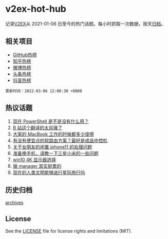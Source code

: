# v2ex-hot-hub

 记录[V2EX](https://www.v2ex.com/)从 2021-01-06 日至今的热门话题。每小时抓取一次数据，按天[归档](archives)。
 
 ## 相关项目

- [GitHub热榜](https://github.com/lonnyzhang423/github-hot-hub)
- [知乎热榜](https://github.com/lonnyzhang423/zhihu-hot-hub)
- [微博热榜](https://github.com/lonnyzhang423/weibo-hot-hub)
- [头条热榜](https://github.com/lonnyzhang423/toutiao-hot-hub)
- [抖音热榜](https://github.com/lonnyzhang423/douyin-hot-hub)


 `更新时间：2022-03-06 12:08:30 +0800`

## 热议话题

1. [现在 PowerShell 是不是没有什么用？](https://www.v2ex.com/t/838173)
1. [B 站这个翻译的太风骚了](https://www.v2ex.com/t/838270)
1. [大家的 MacBook 工作的时候都多少度呀](https://www.v2ex.com/t/838198)
1. [有没有便宜点的软路由方案？最好是成品中控机](https://www.v2ex.com/t/838159)
1. [关于女朋友的闲置 iphone11 的处理问题](https://www.v2ex.com/t/838160)
1. [准备换手机，请教一下三星小米的一些问题](https://www.v2ex.com/t/838180)
1. [win10 4K 显示器选择](https://www.v2ex.com/t/838187)
1. [做 manager 其实挺累的](https://www.v2ex.com/t/838214)
1. [现在的人类文明能够进行星际旅行吗](https://www.v2ex.com/t/838281)

## 历史归档

[archives](archives)

## License

See the [LICENSE](LICENSE) file for license rights and limitations (MIT).
